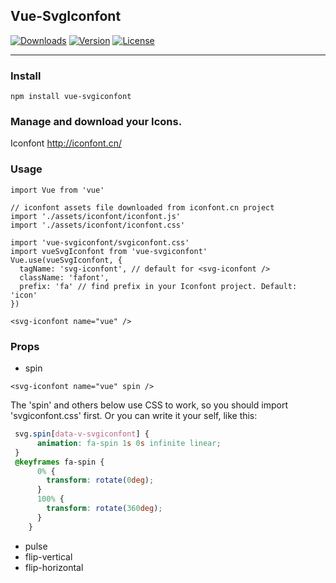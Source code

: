 ## Vue-SvgIconfont

<a href="https://npmcharts.com/compare/vue-svgiconfont?minimal=true"><img src="https://img.shields.io/npm/dm/vue-svgiconfont.svg" alt="Downloads"></a>
<a href="https://www.npmjs.com/package/vue-svgiconfont"><img src="https://img.shields.io/npm/v/vue-svgiconfont.svg" alt="Version"></a>
<a href="https://www.npmjs.com/package/vue-svgiconfont"><img src="https://img.shields.io/npm/l/vue-svgiconfont.svg" alt="License"></a>

---

### Install

```
npm install vue-svgiconfont
```

### Manage and download your Icons.

Iconfont http://iconfont.cn/

### Usage
```vuejs
import Vue from 'vue'

// iconfont assets file downloaded from iconfont.cn project
import './assets/iconfont/iconfont.js'
import './assets/iconfont/iconfont.css'

import 'vue-svgiconfont/svgiconfont.css'
import vueSvgIconfont from 'vue-svgiconfont'
Vue.use(vueSvgIconfont, {
  tagName: 'svg-iconfont', // default for <svg-iconfont />
  className: 'fafont',
  prefix: 'fa' // find prefix in your Iconfont project. Default: 'icon'
})
```

```vue
<svg-iconfont name="vue" />
```

### Props

- spin

```vue
<svg-iconfont name="vue" spin />
```

The 'spin' and others below use CSS to work, so you should import 'svgiconfont.css' first.
Or you can write it your self, like this:

```css
 svg.spin[data-v-svgiconfont] {
      animation: fa-spin 1s 0s infinite linear;
 }
 @keyframes fa-spin {
      0% {
        transform: rotate(0deg);
      }
      100% {
        transform: rotate(360deg);
      }
    }
```

- pulse
- flip-vertical
- flip-horizontal
